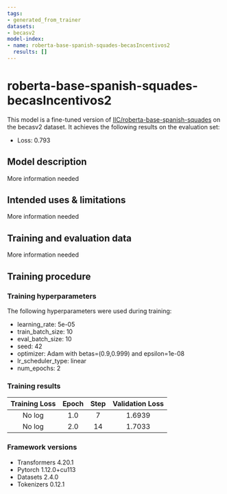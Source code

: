 ```yaml
---
tags:
- generated_from_trainer
datasets:
- becasv2
model-index:
- name: roberta-base-spanish-squades-becasIncentivos2
  results: []
---
```


<!-- This model card has been generated automatically according to the information the Trainer had access to. You
should probably proofread and complete it, then remove this comment. -->

# roberta-base-spanish-squades-becasIncentivos2

This model is a fine-tuned version of [IIC/roberta-base-spanish-squades](https://huggingface.co/IIC/roberta-base-spanish-squades) on the becasv2 dataset.
It achieves the following results on the evaluation set:
- Loss: 0.793

## Model description

More information needed

## Intended uses & limitations

More information needed

## Training and evaluation data

More information needed

## Training procedure

### Training hyperparameters

The following hyperparameters were used during training:
- learning_rate: 5e-05
- train_batch_size: 10
- eval_batch_size: 10
- seed: 42
- optimizer: Adam with betas=(0.9,0.999) and epsilon=1e-08
- lr_scheduler_type: linear
- num_epochs: 2

### Training results

| Training Loss | Epoch | Step | Validation Loss |
|:-------------:|:-----:|:----:|:---------------:|
| No log        | 1.0   | 7    | 1.6939          |
| No log        | 2.0   | 14   | 1.7033          |


### Framework versions

- Transformers 4.20.1
- Pytorch 1.12.0+cu113
- Datasets 2.4.0
- Tokenizers 0.12.1
